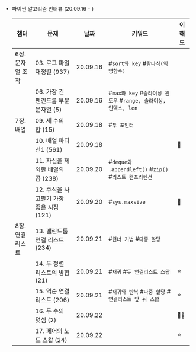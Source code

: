 * 파이썬 알고리즘 인터뷰 (20.09.16 - )

    | 챕터 | 문제 | 날짜 | 키워드 | 이해도 |
    | --- | --- | --- | --- | --- |
    | 6장. 문자열 조작 | 03. 로그 파일 재정렬 (937) | 20.09.16 | #`sort와 key` #`람다식(익명함수)` | |
    |                | 06. 가장 긴 팬린드롬 부분 문자열 (5) | 20.09.16 | #`max와 key` #`슬라이싱 윈도우` #`range, 슬라이싱, 인덱스, len` | |
    | 7장. 배열 | 09. 세 수의 합 (15) | 20.09.18 | #`투 포인터` | |
    |          | 10. 배열 파티션1 (561) | 20.09.18 | | 💯 |
    |          | 11. 자신을 제외한 배열의 곱 (238) | 20.09.20 | #`deque와 .appendleft()` #`zip()` #`리스트 컴프리헨션` | |
    |          | 12. 주식을 사고팔기 가장 좋은 시점 (121) | 20.09.20 | #`sys.maxsize` | 💯 |
    | 8장. 연결리스트 | 13. 팰린드롬 연결 리스트 (234) | 20.09.21 | #`런너 기법` #`다중 할당` | |
    |               | 14. 두 정렬 리스트의 병합 (21) | 20.09.21 | #`재귀` #`두 연결리스트 스왑` | ⭐ |
    |               | 15. 역순 연결 리스트 (206) | 20.09.21 | #`재귀와 반복` #`다중 할당` #`연결리스트 앞 뒤 스왑` | ⭐ |
    |               | 16. 두 수의 덧셈 (2) | 20.09.22 | | 🙆‍♀️ |
    |               | 17. 페어의 노드 스왑 (24) | 20.09.22 | | ⭐ |